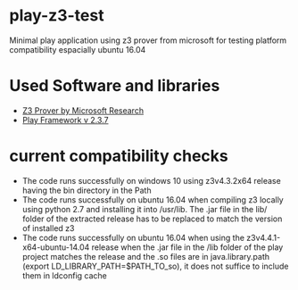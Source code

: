# play-z3-test
Minimal play application using z3 prover from microsoft for testing platform compatibility espacially ubuntu 16.04

# Used Software and libraries
* [Z3 Prover by Microsoft Research](https://github.com/Z3Prover/z3)
* [Play Framework v 2.3.7](https://www.playframework.com/)

# current compatibility checks
* The code runs successfully on windows 10 using z3v4.3.2x64 release having the bin directory in the Path
* The code runs successfully on ubuntu 16.04 when compiling z3 locally using python 2.7 and installing it into /usr/lib. The .jar file in the lib/ folder of the extracted release has to be replaced to match the version of installed z3
* The code runs successfully on ubuntu 16.04 when using the z3v4.4.1-x64-ubuntu-14.04 release when the .jar file in the /lib folder of the play project matches the release and the .so files are in java.library.path (export LD_LIBRARY_PATH=$PATH_TO_so), it does not suffice to include them in ldconfig cache
